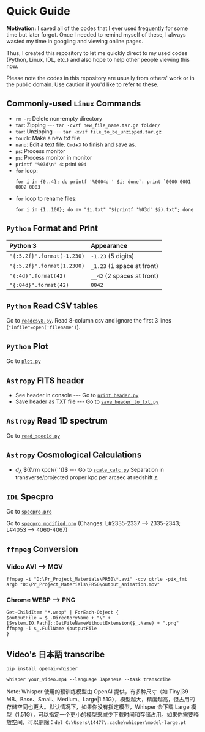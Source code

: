 # Quick Guide

**Motivation:** I saved all of the codes that I ever used frequently for some time but later forgot. Once I needed to remind myself of these, I always wasted my time in googling and viewing online pages. 

Thus, I created this repository to let me quickly direct to my used codes (Python, Linux, IDL, etc.) and also hope to help other people viewing this now. 

Please note the codes in this repository are usually from others' work or in the public domain. Use caution if you'd like to refer to these.

## Commonly-used `Linux` Commands
* `rm -r`: Delete non-empty directory
* `tar`: Zipping --- `tar -cvzf new_file_name.tar.gz folder/`
* `tar`: Unzipping --- `tar -xvzf file_to_be_unzipped.tar.gz`
* `touch`: Make a new txt file
* `nano`: Edit a text file. `Cmd`+`X` to finish and save as.
* `ps`:  Process monitor
* `ps`:  Process monitor in monitor
* `printf '%03d\n' 4`: print `004`
* `for` loop:
  ```
  for i in {0..4}; do printf '%0004d ' $i; done`: print `0000 0001 0002 0003
  ```
* `for` loop to rename files:
  ```
  for i in {1..100}; do mv "$i.txt" "$(printf '%03d' $i).txt"; done
  ```

## `Python` Format and Print
| **Python 3**                 | Appearance                   |
|:---------------------------- |:---------------------------- |
| `"{:5.2f}".format(-1.230)`   | `-1.23` (5 digits)           |
| `"{:5.2f}".format(1.2300)`   | `_1.23` (1 space at front)   |
| `"{:4d}".format(42)`         | `__42`  (2 spaces at front)  |
| `"{:04d}".format(42)`        | `0042`                       |

## `Python` Read CSV tables
Go to [`readcsv8.py`](./readcsv8.py). Read 8-column csv and ignore the first 3 lines (`"infile"=open('filename')`).

## `Python` Plot
Go to [`plot.py`](./plot.py)

## `Astropy` FITS header
* See header in console --- Go to [`print_header.py`](./print_header.py)
* Save header as TXT file --- Go to [`save_header_to_txt.py`](./save_header_to_txt.py)

## `Astropy` Read 1D spectrum
Go to [`read_spec1d.py`](./read_spec1d.py)

## `Astropy` Cosmological Calculations
* $d_A$ $({\rm kpc}/{''})$ --- Go to [`scale_calc.py`](./scale_calc.py) Separation in transverse/projected proper kpc per arcsec at redshift $z$. 

## `IDL` Specpro
Go to [`specpro.pro`](./specpro.pro)

Go to [`specpro_modified.pro`](./specpro_modified.pro) (Changes: L#2335-2337 --> 2335-2343; L#4053 --> 4060-4067)

## `ffmpeg` Conversion
### Video AVI --> MOV
```
ffmpeg -i "D:\Pr_Project_Materials\PR50\*.avi" -c:v qtrle -pix_fmt argb "D:\Pr_Project_Materials\PR50\output_animation.mov"
```
### Chrome WEBP --> PNG
```
Get-ChildItem "*.webp" | ForEach-Object {
$outputFile = $_.DirectoryName + "\" + [System.IO.Path]::GetFileNameWithoutExtension($_.Name) + ".png" 
ffmpeg -i $_.FullName $outputFile
}
```

## Video's 日本語 transcribe
```
pip install openai-whisper
```
```
whisper your_video.mp4 --language Japanese --task transcribe
```
Note: Whisper 使用的预训练模型由 OpenAI 提供，有多种尺寸（如 Tiny|39 MB、Base、Small、Medium、Large|1.51G），模型越大，精度越高，但占用的存储空间也更大。默认情况下，如果你没有指定模型，Whisper 会下载 Large 模型（1.51G），可以指定一个更小的模型来减少下载时间和存储占用。如果你需要释放空间，可以删除：`del C:\Users\14477\.cache\whisper\model-large.pt`


